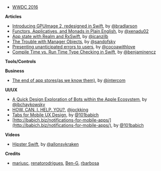 * [WWDC 2016](https://developer.apple.com/wwdc/)

**Articles** 

* [Introducing GPUImage 2, redesigned in Swift](http://sunsetlakesoftware.com/2016/04/16/introducing-gpuimage-2-redesigned-swift), by [@bradlarson](https://twitter.com/bradlarson)
* [Functors, Applicatives, and Monads in Plain English](http://www.russbishop.net/monoids-monads-and-functors), by [@xenadu02 ](https://twitter.com/xenadu02)
* [App state with Realm and RxSwift](http://rx-marin.com/post/rxswift-realm-reactive-app-settings/), by [@icanzilb](https://twitter.com/icanzilb)
* [The Trouble with Manager Objects](https://sandofsky.com/blog/manager-classes.html), by [@sandofsky](https://twitter.com/sandofsky)
* [Presenting unanticipated errors to users](http://www.cocoawithlove.com/blog/2016/04/14/error-recovery-attempter.html), by [@cocoawithlove](https://twitter.com/cocoawithlove)
* [Compile Time vs. Run Time Type Checking in Swift](http://blog.benjamin-encz.de/post/compile-time-vs-runtime-type-checking-swift/), by [@benjaminencz](https://twitter.com/benjaminencz)

**Tools/Controls**


**Business**

* [The end of app stores(as we know them)](https://medium.com/intercom-inside/the-end-of-app-stores-dd379e754033), by [@intercom](https://twitter.com/intercom)

**UI/UX**

* [A Quick Design Exploration of Bots within the Apple Ecosystem](https://medium.com/@jbchaykowsky/agentkit-a-design-exploration-of-bots-within-the-apple-ecosystem-103c4b29a3c7), by [@jbchaykowsky](https://twitter.com/jbchaykowsky)
* [HOW. CAN. I. HELP. YOU?](https://medium.com/@jockking/how-can-i-help-you-f3f1ffce4973), [@jockking](https://twitter.com/jockking)
* [Tabs for Mobile UX Design](http://babich.biz/tabs-for-mobile-ux-design-2/), by  [@101babich](https://twitter.com/101babich)
* [http://babich.biz/notifications-for-mobile-apps/](http://babich.biz/notifications-for-mobile-apps/), by [@101babich](https://twitter.com/101babich)

**Videos**
* [Hipster Swift](https://realm.io/news/tryswift-hector-matos-hipster-swift/), by [@allonsykraken](https://twitter.com/allonsykraken)

**Credits**
* [mariusc](https://github.com/mariusc), [renatorodrigues](https://github.com/renatorodrigues), [Ben-G](https://github.com/Ben-G), [rbarbosa](https://github.com/rbarbosa)
